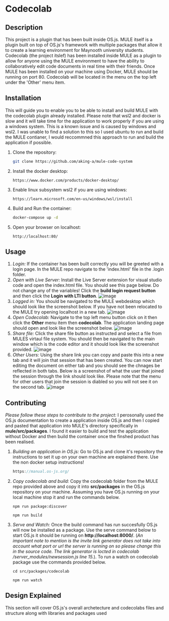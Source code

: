 # Codecolab

## Description
This project is a plugin that has been built inside OS.js. MULE itself is a plugin built on top of OS.js's framework with multiple packages that allow it to create
a learning environment for Maynooth university students. Codecolab (the project itslef) has been installed inside MULE as a plugin to allow for anyone using the
MULE environment to have the ability to collaboratively edit code documents in real time with their friends. Once MULE has been installed on your machine using 
Docker, MULE should be running on port 80. Codecolab  will be located in the menu on the top left under the 'Other' menu item. 

## Installation
This will guide you to enable you to be able to install and build MULE with the codecolab plugin already installed. Please note that wsl2 and docker is slow
and it will take time for the application to work properly if you are using a windows system. This is a known issue and is caused by windows and wsl2. I was
unable to find a solution to this so I used ubuntu to run and build the MULE contianer, I would reccommned this approach to run and build the application if
possible.
1. Clone the repository:
    ```bash
    git clone https://github.com/aking-a/mule-code-system
    ```

2. Install the docker desktop:
    ```Website
    https://www.docker.com/products/docker-desktop/
    ```
3. Enable linux subsystem wsl2 if you are using windows:
    ```wsl setup instructions
    https://learn.microsoft.com/en-us/windows/wsl/install
    ```
4. Build and Run the container:
    ```bash
    docker-compose up -d
    ```
5. Open your browser on localhost:
    ```localhost
    http://localhost:80/
    ```
## Usage
1. _Login:_
   If the container has been built correctly you will be greeted with a login page. In the MULE repo
   navigate to the 'index.html' file in the .login folder.
2. _Open with Live Server:_
   Install the Live Server extension for visual studio code and open the index.html file. You should see this
   page below. Do not change any of the variables! Click the **build login request button** and then click the
   **Login with LTI button**.
   ![image](https://github.com/aking-a/mule-code-system/assets/118080508/f881a5b5-39ea-4aed-839b-76931ff914c2)
3. _Logged in:_
   You should be navigated to the MULE webdesktop which should look like the screenshot below. If you have not been relocated to
   the MULE try opening localhost in a new tab.
   ![image](https://github.com/aking-a/mule-code-system/assets/118080508/03d77493-1cdd-44cd-99ca-6a8a40d8f9ec)
5. _Open Codecolab:_
   Navigate to the top left menu button click on it then click the **Other** menu item then
   **codecolab**. The application landing page should open and look like the screenshot below.
   ![image](https://github.com/aking-a/mule-code-system/assets/118080508/940787dc-c494-4ebc-b693-082d14dad9ed)
7. _Share file:_
   Click the share file button as instructed and select a file from MULES virtaul file system. You should then
   be navigated to the main window which is the code editor and it should look like the screenshot provided.
   ![image](https://github.com/aking-a/mule-code-system/assets/118080508/86dcc22b-a0b6-4ea4-a8e0-1474568729a8)
9. _Other Users:_
   Using the share link you can copy and paste this into a new tab and it will join that session that
   has been created. You can now start editing the document on either tab and you should see the chnages be reflected
   in both tabs. Below is a screenshot of what the user that joined the session through the link should look like.
   Please note that the menu for other users that join the session is diabled so you will not see it on the
   second tab.
   ![image](https://github.com/aking-a/mule-code-system/assets/118080508/4a0176f9-19ac-4c67-a327-6b264ffef41d)
   

## Contributing
_Please follow these steps to contribute to the project:_
I perosonally used the OS.js documentation to create a application inside OS.js and then I copied and pasted that application
into MULE's directory specifically in **mule/src/packages**. I found it easier to build and test the application without
Docker and then build the container once the finshed product has been realised.
1. _Building an application in OS.js:_
   Go to OS.js and clone it's repository the instructions to set it up on your own machine are explained there. Use the non docker
   setup instructions!
     ```OS.js
     https://manual.os-js.org/
     ```
2. _Copy codecolab and build:_
   Copy the codecolab folder from the MULE repo provided above and copy it into **src/packages** in the OS.js repository on your machine.
   Assuming you have OS.js running on your local machine stop it and run the commands below.
     ```package:discover
     npm run package:discover
     ```
     ```run build
     npm run build
     ```
3. _Serve and Watch:_
   Once the build command has run succesfully OS.js will now be installed as a package. Use the serve command below to start OS.js
   it should be running on **http://localhost:8000/**. (_An important note to mention is the invite link generator does not take into
   account what port or url the server is running on so please change this in the source code. The link generator is locted in codecolab
   /server_modules/newsession.js line 15._). To run a watch on codecolab package use the commands provided below.
    ```
    cd src/packages/codecolab
    ```
    ```
    npm run watch
    ```

## Design Explained
This section will cover OS.js's overall archetecture and codecolabs files and structure along with libraries and packages used

   





















